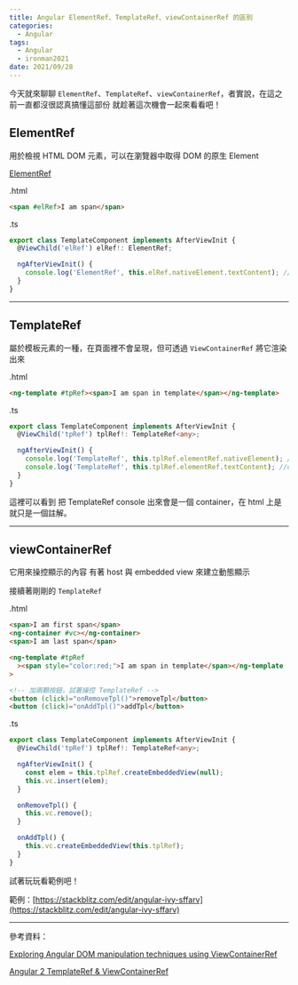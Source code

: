 ```yaml
---
title: Angular ElementRef、TemplateRef、viewContainerRef 的區別
categories:
  - Angular
tags:
  - Angular
  - ironman2021
date: 2021/09/28
---
```


今天就來聊聊 `ElementRef`、`TemplateRef`、`viewContainerRef`，者實說，在這之前一直都沒很認真搞懂這部份
就趁著這次機會一起來看看吧！

## ElementRef

用於檢視 HTML DOM 元素，可以在瀏覽器中取得 DOM 的原生 Element

[ElementRef](https://angular.tw/api/core/ElementRef)

.html

```html
<span #elRef>I am span</span>
```

.ts

```ts
export class TemplateComponent implements AfterViewInit {
  @ViewChild('elRef') elRef!: ElementRef;

  ngAfterViewInit() {
    console.log('ElementRef', this.elRef.nativeElement.textContent); //I am span
  }
}
```

---

## TemplateRef

屬於模板元素的一種，在頁面裡不會呈現，但可透過 `ViewContainerRef` 將它渲染出來

.html

```html
<ng-template #tpRef><span>I am span in template</span></ng-template>
```

.ts

```ts
export class TemplateComponent implements AfterViewInit {
  @ViewChild('tpRef') tplRef!: TemplateRef<any>;

  ngAfterViewInit() {
    console.log('TemplateRef', this.tplRef.elementRef.nativeElement); //<!--container-->
    console.log('TemplateRef', this.tplRef.elementRef.textContent); //container
  }
}
```

這裡可以看到 把 TemplateRef console 出來會是一個 container，在 html 上是就只是一個註解。

---

## viewContainerRef

它用來操控顯示的內容
有著 host 與 embedded view 來建立動態顯示

接續著剛剛的 `TemplateRef`

.html

```html
<span>I am first span</span>
<ng-container #vc></ng-container>
<span>I am last span</span>

<ng-template #tpRef
  ><span style="color:red;">I am span in template</span></ng-template
>

<!-- 加兩顆按鈕，試著操控 TemplateRef -->
<button (click)="onRemoveTpl()">removeTpl</button>
<button (click)="onAddTpl()">addTpl</button>
```

.ts

```ts
export class TemplateComponent implements AfterViewInit {
  @ViewChild('tpRef') tplRef!: TemplateRef<any>;

  ngAfterViewInit() {
    const elem = this.tplRef.createEmbeddedView(null);
    this.vc.insert(elem);
  }

  onRemoveTpl() {
    this.vc.remove();
  }

  onAddTpl() {
    this.vc.createEmbeddedView(this.tplRef);
  }
}
```

試著玩玩看範例吧！

範例：[https://stackblitz.com/edit/angular-ivy-sffarv](https://stackblitz.com/edit/angular-ivy-sffarv)

---

參考資料：

[Exploring Angular DOM manipulation techniques using ViewContainerRef](https://indepth.dev/posts/1052/exploring-angular-dom-manipulation-techniques-using-viewcontainerref)

[Angular 2 TemplateRef & ViewContainerRef](https://segmentfault.com/a/1190000008672478)
